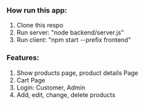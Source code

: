 ### How run this app:

1. Clone this respo
2. Run server: "node backend/server.js"
3. Run client: "npm start --prefix frontend"

### Features:

1. Show products page, product details Page
2. Cart Page
3. Login: Customer, Admin
4. Add, edit, change, delete products
